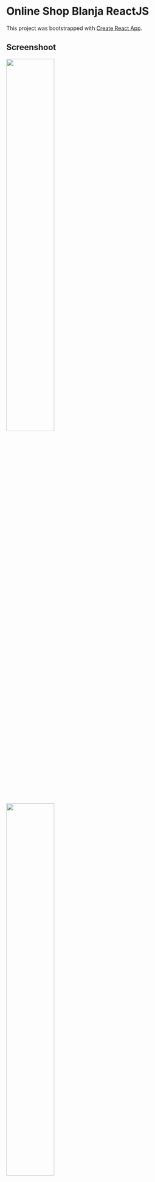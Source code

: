# Online Shop Blanja ReactJS 

This project was bootstrapped with [Create React App](https://github.com/facebook/create-react-app).

## Screenshoot

<img src="https://res.cloudinary.com/dvehyvk3d/image/upload/v1631118488/samples/blanja/signup_lf9lj6.png" align="" height="50%" width="50%" >
<img src="https://res.cloudinary.com/dvehyvk3d/image/upload/v1631118489/samples/blanja/detailproduct_gt2nc7.png" align="" height="50%" width="50%" >
<img src="https://res.cloudinary.com/dvehyvk3d/image/upload/v1631118491/samples/blanja/home_rxvcgy.png" align="" height="50%" width="50%" >

## Backend
  Menggunakan ExpressJS : https://github.com/firyal-salsa/CRUD-Rest-API-ExpressJS-Sequelize-PostgreSQL
